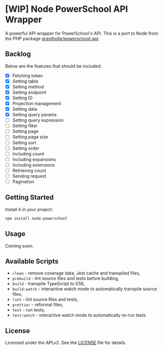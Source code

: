 # [WIP] Node PowerSchool API Wrapper

A powerful API wrapper for PowerSchool's API. This is a port to Node from the PHP package [grantholle/powerschool-api](https://github.com/grantholle/powerschool-api).

## Backlog

Below are the features that should be included:

- [x] Fetching token
- [x] Setting table
- [x] Setting method
- [x] Setting endpoint
- [x] Setting ID
- [x] Projection management
- [x] Setting data
- [x] Setting query params
- [ ] Setting query expression
- [ ] Setting filter
- [ ] Setting page
- [ ] Setting page size
- [ ] Setting sort
- [ ] Setting order
- [ ] Including count
- [ ] Including expansions
- [ ] Including extensions
- [ ] Retrieving count
- [ ] Sending request
- [ ] Pagination

## Getting Started

Install it in your project:

```bash
npm install node-powerschool
```

## Usage

Coming soon.

## Available Scripts

- `clean` - remove coverage data, Jest cache and transpiled files,
- `prebuild` - lint source files and tests before building,
- `build` - transpile TypeScript to ES6,
- `build:watch` - interactive watch mode to automatically transpile source files,
- `lint` - lint source files and tests,
- `prettier` - reformat files,
- `test` - run tests,
- `test:watch` - interactive watch mode to automatically re-run tests

## License

Licensed under the APLv2. See the [LICENSE](LICENSE) file for details.

